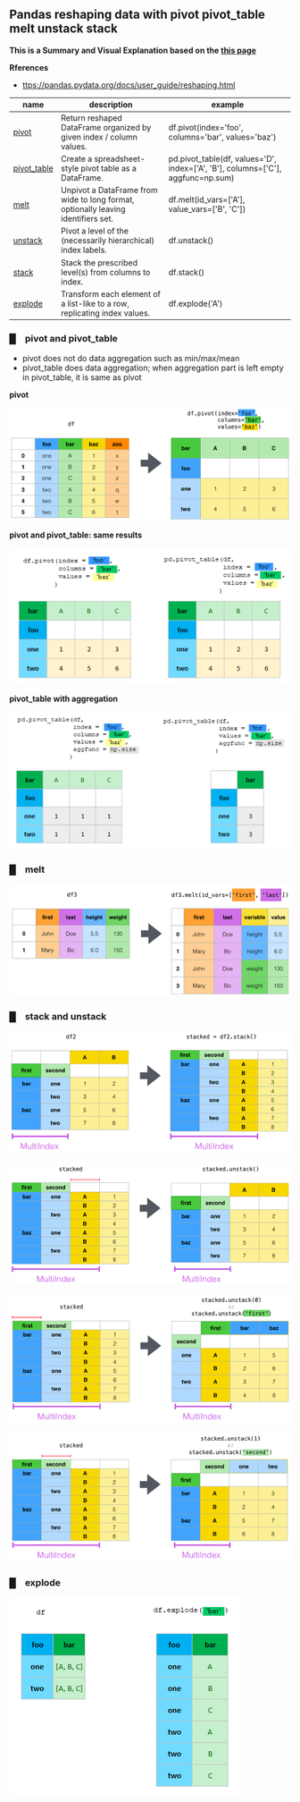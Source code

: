 ## Pandas reshaping data with pivot pivot_table melt unstack stack


**This is a Summary and Visual Explanation based on the [this page](https://pandas.pydata.org/docs/user_guide/reshaping.html)**


**Rferences**

- [ttps://pandas.pydata.org/docs/user_guide/reshaping.html](https://pandas.pydata.org/docs/user_guide/reshaping.html)



| name  | description  | example  |  
| ------------ | ------------ | ------------ | 
| [pivot](https://pandas.pydata.org/docs/reference/api/pandas.DataFrame.pivot.html)  | Return reshaped DataFrame organized by given index / column values. | df.pivot(index='foo', columns='bar', values='baz')  | 
| [pivot_table](https://pandas.pydata.org/docs/reference/api/pandas.DataFrame.pivot_table.html) | Create a spreadsheet-style pivot table as a DataFrame.  | pd.pivot_table(df, values='D', index=['A', 'B'], columns=['C'], aggfunc=np.sum)  |  
| [melt](https://pandas.pydata.org/docs/reference/api/pandas.DataFrame.melt.html)  | Unpivot a DataFrame from wide to long format, optionally leaving identifiers set. | df.melt(id_vars=['A'], value_vars=['B', 'C'])  |  
| [unstack](https://pandas.pydata.org/docs/reference/api/pandas.DataFrame.unstack.html) |  Pivot a level of the (necessarily hierarchical) index labels. | df.unstack()  |  
| [stack](https://pandas.pydata.org/docs/reference/api/pandas.DataFrame.stack.html) |Stack the prescribed level(s) from columns to index.| df.stack()  | 
| [explode](https://pandas.pydata.org/docs/reference/api/pandas.DataFrame.explode.html) |Transform each element of a list-like to a row, replicating index values.| df.explode('A')  |   


### █ pivot and pivot_table

- pivot does not do data aggregation such as min/max/mean
- pivot_table does data aggregation; when aggregation part is left empty in pivot_table, it is same as pivot

**pivot**

![reshape](img/reshaping_pivot.png)

**pivot and pivot_table: same results**

![reshape](img/pivot_pivottable.png)

**pivot_table with aggregation**

![reshape](img/reshaping_pivottable.png)


### █ melt

![reshape](img/reshaping_melt.png)


### █ stack and unstack

![reshape](img/reshaping_stack.png)

![reshape](img/reshaping_unstack.png)

![reshape](img/reshaping_unstack_0.png)

![reshape](img/reshaping_unstack_1.png)


### █ explode

![reshape](img/pivot_explode.png)

